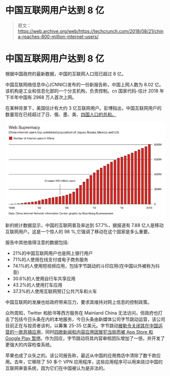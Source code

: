 # 中国互联网用户达到 8 亿 

> 原文：<https://web.archive.org/web/https://techcrunch.com/2018/08/21/china-reaches-800-million-internet-users/>

# 中国互联网用户达到 8 亿

根据中国政府的最新数据，中国的互联网人口现已超过 8 亿。

中国互联网络信息中心(CNNIC)发布的一份新报告称，中国上网人数为 8.02 亿。该机构是工业和信息化部的一个分支机构，负责控制。cn 国家代码-估计 2018 年下半年中国有 2968 万人首次上网。

在某种背景下，美国估计有大约 3 亿互联网用户。彭博指出，中国互联网用户的数量现在已经超过了日、俄、墨、美、[四国人口的总和。](https://web.archive.org/web/20221025222242/https://www.bloomberg.com/news/articles/2018-08-21/chinese-internet-users-cross-800-million-mark)

![](img/b6b779f94ed122f8baaeade4915b3119.png)

新的统计数据显示，中国的互联网普及率达到 57.7%，据报道有 7.88 亿人是移动互联网用户。这是一个惊人的 98 %,它强调了移动在这个国家是多么重要。

报告中其他值得注意的数据包括:

*   21%的中国互联网用户也是网上银行用户
*   71%的人使用在线支付或电子商务服务
*   74.1%的人使用短视频应用，包括字节跳动的斗印应用(在中国以外被称为抖音)
*   30.6%的人使用自行车共享应用
*   43.2%的人使用打车应用
*   37.3%的人使用互联网预订公共汽车和火车

中国互联网的发展也给政府带来压力，要求其维持对网上信息的控制政策。

众所周知，Twitter 和脸书等西方服务在 Mainland China 无法访问，但政府也打击了包括今日头条在内的本地服务，今日头条由新媒体公司字节跳动运营，该公司目前正在与投资者谈判，以筹集 25-35 亿美元。字节跳动[被勒令关闭其在中国运营的一款恶搞应用](https://web.archive.org/web/20221025222242/https://www.nytimes.com/2018/04/11/technology/china-toutiao-bytedance-censor.html)，同时[四款新闻和内容应用因冒犯当局而被 App Store 和 Google Play 暂停](https://web.archive.org/web/20221025222242/https://variety.com/2018/digital/asia/china-shuts-down-bytedance-parody-site-1202751287/)。作为回应，字节跳动将其内容审核团队增加了一倍，并开发了更强大的内容检查系统。

苹果也成了众矢之的。该公司报告称，最近从中国的应用商店中清除了数千款应用。去年，它移除了 50 多个 VPN 应用程序，这些应用程序可以用来绕过中国的互联网审查系统，因为它们在中国被认为是非法的。